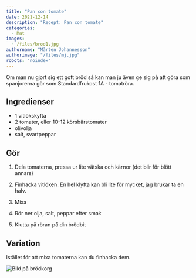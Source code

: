 ```yaml
---
title: "Pan con tomate"
date: 2021-12-14
description: "Recept: Pan con tomate"
categories:
  - Mat
images:
  - /files/brod1.jpg
authorname: "Mårten Johannesson"
authorimage: "/files/mj.jpg"
robots: "noindex"
---
```


Om man nu gjort sig ett gott bröd så kan man ju även ge sig på att göra som spanjorerna gör som Standardfrukost 1A - tomatröra.

<!--more-->
## Ingredienser

* 1 vitlökskyfta
* 2 tomater, eller 10-12 körsbärstomater
* olivolja
* salt, svartpeppar

## Gör

1. Dela tomaterna, pressa ur lite vätska och kärnor (det blir för blött annars)

2. Finhacka vitlöken. En hel klyfta kan bli lite för mycket, jag brukar ta en halv.

3. Mixa

4. Rör ner olja, salt, peppar efter smak

5. Klutta på röran på din brödbit

## Variation

Istället för att mixa tomaterna kan du finhacka dem.

![Bild på brödkorg](/files/brod1.jpg "Brödkorg")